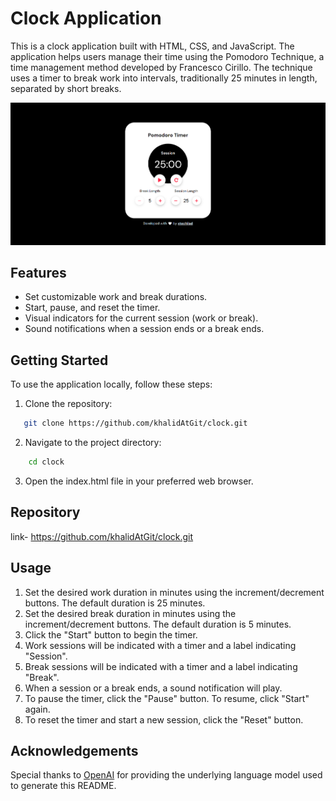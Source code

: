 # Clock Application

This is a clock application built with HTML, CSS, and JavaScript. The application helps users manage their time using the Pomodoro Technique, a time management method developed by Francesco Cirillo. The technique uses a timer to break work into intervals, traditionally 25 minutes in length, separated by short breaks.

![Design preview for Tic Tac Toe Game](./design/desktop-design.png)

## Features

- Set customizable work and break durations.
- Start, pause, and reset the timer.
- Visual indicators for the current session (work or break).
- Sound notifications when a session ends or a break ends.

## Getting Started

To use the application locally, follow these steps:

1. Clone the repository:

```bash
   git clone https://github.com/khalidAtGit/clock.git
```

2. Navigate to the project directory:

```bash
    cd clock
```

3. Open the index.html file in your preferred web browser.

## Repository

link- https://github.com/khalidAtGit/clock.git


## Usage

1. Set the desired work duration in minutes using the increment/decrement buttons. The default duration is 25 minutes.
2. Set the desired break duration in minutes using the increment/decrement buttons. The default duration is 5 minutes.
3. Click the "Start" button to begin the timer.
4. Work sessions will be indicated with a timer and a label indicating "Session".
5. Break sessions will be indicated with a timer and a label indicating "Break".
6. When a session or a break ends, a sound notification will play.
7. To pause the timer, click the "Pause" button. To resume, click "Start" again.
8. To reset the timer and start a new session, click the "Reset" button.

## Acknowledgements

Special thanks to [OpenAI](https://openai.com/) for providing the underlying language model used to generate this README.
